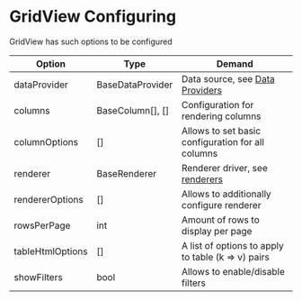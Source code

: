 # GridView Configuring

GridView has such options to be configured

| Option            | Type                 | Demand                                |
| ----------------- | -------------------- | ------------------------------------- |
| dataProvider      | BaseDataProvider     | Data source, see <a href="data-providers">Data Providers |
| columns           | BaseColumn[], []     | Configuration for rendering columns |
| columnOptions     | []                   | Allows to set basic configuration for all columns |
| renderer          | BaseRenderer         | Renderer driver, see <a href="renderers">renderers</a> |
| rendererOptions   | []                   | Allows to additionally configure renderer |
| rowsPerPage       | int                  | Amount of rows to display per page |
| tableHtmlOptions  | []                   | A list of options to apply to table (k => v) pairs |
| showFilters       | bool                 | Allows to enable/disable filters |



